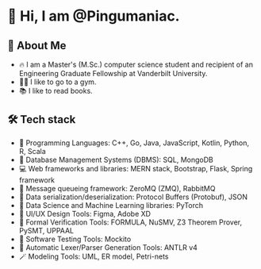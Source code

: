 # 👋 Hi, I am @Pingumaniac. 

## 👨 About Me 

* 🔥 I am a Master's (M.Sc.) computer science student and recipient of an Engineering Graduate Fellowship at Vanderbilt University.
* 🏋️‍♂️ I like to go to a gym.
* 📚 I like to read books.

## 🛠 Tech stack 
* 💎 Programming Languages: C++, Go, Java, JavaScript, Kotlin, Python, R, Scala
* 🪭 Database Management Systems (DBMS): SQL, MongoDB
* 💻 Web frameworks and libraries: MERN stack, Bootstrap, Flask, Spring framework
* 📩 Message queueing framework: ZeroMQ (ZMQ), RabbitMQ
* 📨 Data serialization/deserialization: Protocol Buffers (Protobuf), JSON
* 💊 Data Science and Machine Learning libraries: PyTorch
* 🔮 UI/UX Design Tools: Figma, Adobe XD
* 🔫 Formal Verification Tools: FORMULA, NuSMV, Z3 Theorem Prover, PySMT, UPPAAL
* 🔧 Software Testing Tools: Mockito
* 📲 Automatic Lexer/Parser Generation Tools: ANTLR v4
* 🪄 Modeling Tools: UML, ER model, Petri-nets

<!---
Pingumaniac/Pingumaniac is a ✨ special ✨ repository because its `README.md` (this file) appears on your GitHub profile.
You can click the Preview link to take a look at your changes.
--->
